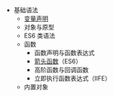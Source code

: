 + 基础语法
	+ [变量声明](变量声明.md)
	+ 对象与原型
	+ ES6 类语法
	+ 函数
	    - 函数声明与函数表达式
	    - [箭头函数](箭头函数.md)（ES6）
	    - 高阶函数与回调函数
	    - 立即执行函数表达式（IIFE）
	+ 内置对象 